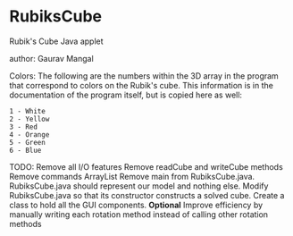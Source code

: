 RubiksCube
==========

Rubik's Cube Java applet

author: Gaurav Mangal

Colors:
    The following are the numbers within the 3D array in the program that
    correspond to colors on the Rubik's cube. This information is in the 
    documentation of the program itself, but is copied here as well:

    1 - White
    2 - Yellow
    3 - Red
    4 - Orange
    5 - Green
    6 - Blue

TODO:
    Remove all I/O features
        Remove readCube and writeCube methods
    Remove commands ArrayList
    Remove main from RubiksCube.java. RubiksCube.java should represent our model
        and nothing else.
    Modify RubiksCube.java so that its constructor constructs a solved cube.
    Create a class to hold all the GUI components.
    **Optional** Improve efficiency by manually writing each rotation method 
        instead of calling other rotation methods



